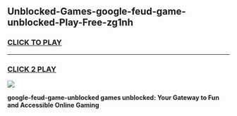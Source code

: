 
## Unblocked-Games-google-feud-game-unblocked-Play-Free-zg1nh
<h3>
<a href="https://premium76.site?title=google-feud-game-unblocked&ref=19M">CLICK TO PLAY</a></h3>
<hr>

<h3>
<a href="https://premium76.site?title=google-feud-game-unblocked&ref=19M">CLICK 2 PLAY</a>
  
</h3>

<a href="https://premium76.site?title=google-feud-game-unblocked&ref=19M"><img src="https://clearcache.store/games.png"></a>


**google-feud-game-unblocked games unblocked: Your Gateway to Fun and Accessible Online Gaming**
